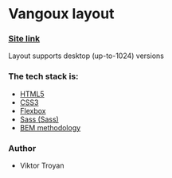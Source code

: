 # Vangoux layout

### [Site link](https://vangoux-8hil1gsy6-fastikdevs-projects.vercel.app/)

Layout supports desktop (up-to-1024) versions

### The tech stack is:

- [HTML5](https://en.wikipedia.org/wiki/HTML5)
- [CSS3](https://en.wikipedia.org/wiki/Cascading_Style_Sheets)
- [Flexbox](https://en.wikipedia.org/wiki/CSS_Flexible_Box_Layout)
- [Sass (Sass)](https://sass-lang.com/)
- [BEM methodology](https://en.bem.info/methodology/)

### Author

- Viktor Troyan
